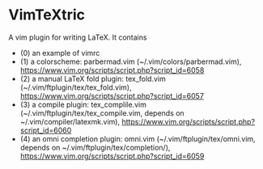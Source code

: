 # VimTeXtric
A vim plugin for writing LaTeX.
It contains 
- (0) an example of vimrc
- (1) a colorscheme: parbermad.vim (~/.vim/colors/parbermad.vim), https://www.vim.org/scripts/script.php?script_id=6058
- (2) a manual LaTeX fold plugin: tex_fold.vim (~/.vim/ftplugin/tex/tex_fold.vim), https://www.vim.org/scripts/script.php?script_id=6057
- (3) a compile plugin: tex_complile.vim (~/.vim/ftplugin/tex/tex_compile.vim, depends on ~/.vim/compiler/latexmk.vim), https://www.vim.org/scripts/script.php?script_id=6060
- (4) an omni completion plugin: omni.vim (~/.vim/ftplugin/tex/omni.vim, depends on ~/.vim/ftplugin/tex/completion/), https://www.vim.org/scripts/script.php?script_id=6059
